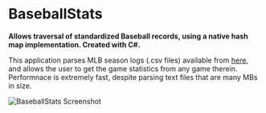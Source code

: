 # BaseballStats
<b>Allows traversal of standardized Baseball records, using a native hash map implementation. Created with C#.</b>

This application parses MLB season logs (.csv files) available from [here](http://www.retrosheet.org/gamelogs/index.html), and allows the user to get the game statistics from any game therein. Performnace is extremely fast, despite parsing text files that are many MBs in size.

![BaseballStats Screenshot](http://i.imgur.com/Qr0S6Lj.png "BaseballStats Screenshot")
